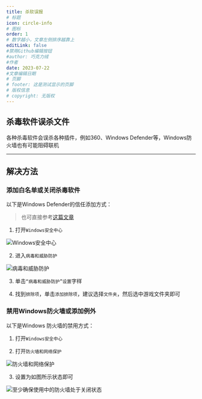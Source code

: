 ```yaml
---
title: 杀软误报
# 标题
icon: circle-info
# 图标
order: 1
# 数字越小，文章左侧排序越靠上
editLink: false
#禁用Github编辑按钮
#author: 巧克力绒
#作者
date: 2023-07-22
#文章编辑日期
# 页脚
# footer: 这是测试显示的页脚
# 版权信息
# copyright: 无版权
---
```


## **杀毒软件误杀文件**
各种杀毒软件会误杀各种插件，例如360、Windows Defender等，Windows防火墙也有可能阻碍联机

---

## **解决方法**

### **添加白名单或关闭杀毒软件**

以下是Windows Defender的信任添加方式：

>也可直接参考[这篇文章](https://zhuanlan.zhihu.com/p/348518908)

1. 打开```Windows安全中心``` 

![Windows安全中心](https://bu.dusays.com/2023/08/20/64e2183b27973.png)

2. 进入```病毒和威胁防护```

![病毒和威胁防护](https://bu.dusays.com/2023/08/20/64e2184e90583.png)

3. 单击```“病毒和威胁防护”设置```字样

4. 找到```排除项```，单击```添加排除项```，建议选择```文件夹```，然后选中游戏文件夹即可

### 禁用Windows防火墙或添加例外

以下是Windows 防火墙的禁用方式：

1. 打开```Windows安全中心``` 

2. 打开```防火墙和网络保护```

![防火墙和网络保护](https://bu.dusays.com/2023/08/20/64e21860affe8.png)

3. 设置为如图所示状态即可

![至少确保使用中的防火墙处于关闭状态](https://bu.dusays.com/2023/08/20/64e2187c3d717.png)
